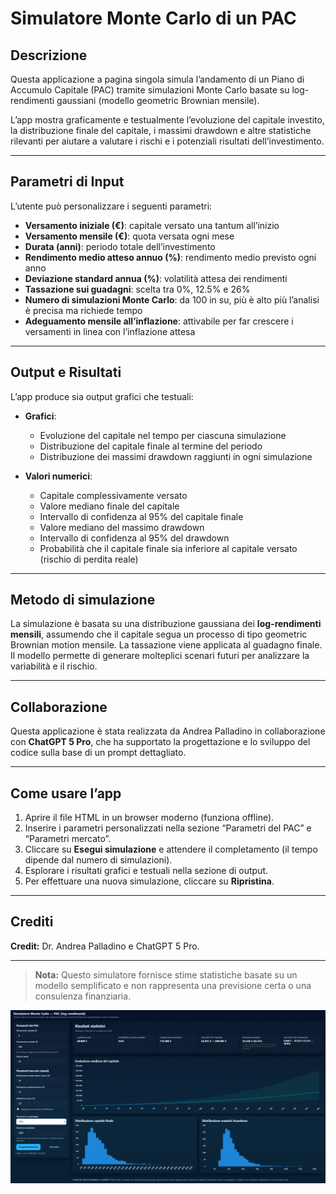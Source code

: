 # Simulatore Monte Carlo di un PAC

## Descrizione

Questa applicazione a pagina singola simula l’andamento di un Piano di Accumulo Capitale (PAC) tramite simulazioni Monte Carlo basate su log-rendimenti gaussiani (modello geometric Brownian mensile).

L’app mostra graficamente e testualmente l’evoluzione del capitale investito, la distribuzione finale del capitale, i massimi drawdown e altre statistiche rilevanti per aiutare a valutare i rischi e i potenziali risultati dell’investimento.

---

## Parametri di Input

L’utente può personalizzare i seguenti parametri:

- **Versamento iniziale (€)**: capitale versato una tantum all’inizio  
- **Versamento mensile (€)**: quota versata ogni mese  
- **Durata (anni)**: periodo totale dell’investimento  
- **Rendimento medio atteso annuo (%)**: rendimento medio previsto ogni anno  
- **Deviazione standard annua (%)**: volatilità attesa dei rendimenti  
- **Tassazione sui guadagni**: scelta tra 0%, 12.5% e 26%  
- **Numero di simulazioni Monte Carlo**: da 100 in su, più è alto più l’analisi è precisa ma richiede tempo  
- **Adeguamento mensile all’inflazione**: attivabile per far crescere i versamenti in linea con l’inflazione attesa  

---

## Output e Risultati

L’app produce sia output grafici che testuali:

- **Grafici**:  
  - Evoluzione del capitale nel tempo per ciascuna simulazione  
  - Distribuzione del capitale finale al termine del periodo  
  - Distribuzione dei massimi drawdown raggiunti in ogni simulazione  

- **Valori numerici**:  
  - Capitale complessivamente versato  
  - Valore mediano finale del capitale  
  - Intervallo di confidenza al 95% del capitale finale  
  - Valore mediano del massimo drawdown  
  - Intervallo di confidenza al 95% del drawdown  
  - Probabilità che il capitale finale sia inferiore al capitale versato (rischio di perdita reale)  

---

## Metodo di simulazione

La simulazione è basata su una distribuzione gaussiana dei **log-rendimenti mensili**, assumendo che il capitale segua un processo di tipo geometric Brownian motion mensile. La tassazione viene applicata al guadagno finale. Il modello permette di generare molteplici scenari futuri per analizzare la variabilità e il rischio.

---

## Collaborazione

Questa applicazione è stata realizzata da Andrea Palladino in collaborazione con **ChatGPT 5 Pro**, che ha supportato la progettazione e lo sviluppo del codice sulla base di un prompt dettagliato.

---

## Come usare l’app

1. Aprire il file HTML in un browser moderno (funziona offline).  
2. Inserire i parametri personalizzati nella sezione “Parametri del PAC” e “Parametri mercato”.  
3. Cliccare su **Esegui simulazione** e attendere il completamento (il tempo dipende dal numero di simulazioni).  
4. Esplorare i risultati grafici e testuali nella sezione di output.  
5. Per effettuare una nuova simulazione, cliccare su **Ripristina**.

---

## Crediti

**Credit:** Dr. Andrea Palladino e ChatGPT 5 Pro.

---

> **Nota:** Questo simulatore fornisce stime statistiche basate su un modello semplificato e non rappresenta una previsione certa o una consulenza finanziaria.

![Descrizione immagine](dashboard.png)

